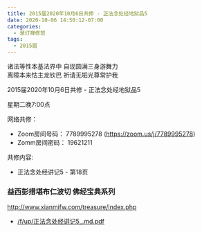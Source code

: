 ```yaml
---
title: 2015届2020年10月6日共修 - 正法念处经地狱品5
date: 2020-10-06 14:50:12-07:00
categories:
  - 慧灯禅修班
tags:
  - 2015届
---
```

诸法等性本基法界中 自现圆满三身游舞力  
离障本来怙主龙钦巴 祈请无垢光尊常护我  

2015届2020年10月6日共修 - 正法念处经地狱品5

星期二晚7:00点

网络共修：
- Zoom房间号码： 7789995278 (<https://zoom.us/j/7789995278>)
- Zomm房间密码： 19621211

共修内容: 

* 正法念处经讲记5 - 第18页


### 益西彭措堪布仁波切 佛经宝典系列
<http://www.xianmifw.com/treasure/index.php>

- [/f/up/正法念处经讲记5_.md.pdf](https://s3.ca-central-1.wasabisys.com/hddata/f.huidengchanxiu.net/hdv/f/up/正法念处经讲记5_.md.pdf)
